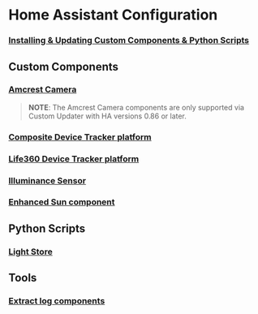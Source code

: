 # Home Assistant Configuration
### [Installing & Updating Custom Components & Python Scripts](docs/custom_updater.md)
## Custom Components
### [Amcrest Camera](docs/amcrest.md)
> __NOTE__: The Amcrest Camera components are only supported via Custom Updater with HA versions 0.86 or later.
### [Composite Device Tracker platform](docs/composite.md)
### [Life360 Device Tracker platform](docs/life360.md)
### [Illuminance Sensor](docs/illuminance.md)
### [Enhanced Sun component](docs/sun.md)
## Python Scripts
### [Light Store](docs/light_store.md)
## Tools
### [Extract log components](docs/logcomps.md)
